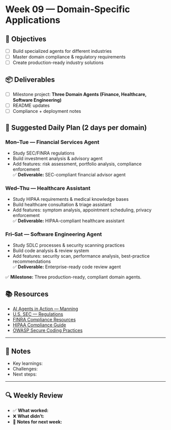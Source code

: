# Week 09 — Domain-Specific Applications

## 🎯 Objectives
- [ ] Build specialized agents for different industries  
- [ ] Master domain compliance & regulatory requirements  
- [ ] Create production-ready industry solutions  

## 📦 Deliverables
- [ ] Milestone project: **Three Domain Agents (Finance, Healthcare, Software Engineering)**  
- [ ] README updates  
- [ ] Compliance + deployment notes  

## 📆 Suggested Daily Plan (2 days per domain)

### Mon–Tue — Financial Services Agent
- Study SEC/FINRA regulations  
- Build investment analysis & advisory agent  
- Add features: risk assessment, portfolio analysis, compliance enforcement  
✅ **Deliverable:** SEC-compliant financial advisor agent  

### Wed–Thu — Healthcare Assistant
- Study HIPAA requirements & medical knowledge bases  
- Build healthcare consultation & triage assistant  
- Add features: symptom analysis, appointment scheduling, privacy enforcement  
✅ **Deliverable:** HIPAA-compliant healthcare assistant  

### Fri–Sat — Software Engineering Agent
- Study SDLC processes & security scanning practices  
- Build code analysis & review system  
- Add features: security scan, performance analysis, best-practice recommendations  
✅ **Deliverable:** Enterprise-ready code review agent  

✅ **Milestone:** Three production-ready, compliant domain agents.  

## 📚 Resources
- [AI Agents in Action — Manning](https://www.manning.com/books/ai-agents-in-action)  
- [U.S. SEC — Regulations](https://www.sec.gov/rules)  
- [FINRA Compliance Resources](https://www.finra.org/rules-guidance)  
- [HIPAA Compliance Guide](https://www.hhs.gov/hipaa/for-professionals/index.html)  
- [OWASP Secure Coding Practices](https://owasp.org/www-project-secure-coding-practices/)  

---

## 📝 Notes
- Key learnings:  
- Challenges:  
- Next steps:  

---

## 🔍 Weekly Review
- ✅ **What worked:**  
- ❌ **What didn’t:**  
- 📝 **Notes for next week:**  
